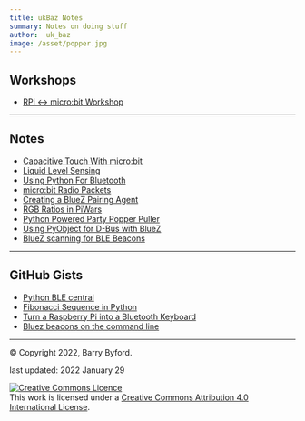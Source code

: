 ```yaml
---
title: ukBaz Notes 
summary: Notes on doing stuff
author:  uk_baz
image: /asset/popper.jpg
---
```


## Workshops
 - [RPi <-> micro:bit Workshop](./howto/ubit_workshop.html)


---
## Notes
- [Capacitive Touch With micro:bit](./howto/microbit_touch.md)
- [Liquid Level Sensing](./howto/microbit_level_sensor.md)
- [Using Python For Bluetooth](./howto/bluetooth_overview.md)
- [micro:bit Radio Packets](./howto/ubit_radio.html)
- [Creating a BlueZ Pairing Agent](./howto/bluez_pairing.md)
- [RGB Ratios in PiWars](./howto/RGB_ratios.html)
- [Python Powered Party Popper Puller](./howto/party_popper.html)
- [Using PyObject for D-Bus with BlueZ](./howto/python_gio_1.md)
- [BlueZ scanning for BLE Beacons](./howto/python_gio_2.md)

---
## GitHub Gists
- [Python BLE central](https://gist.github.com/ukBaz/0294521185af72c53f75903fbfb0adb5#file-pydbus_read_write-py)
- [Fibonacci Sequence in Python](https://gist.github.com/ukBaz/72d690f36987b8b526a3c5a3d167686d)
- [Turn a Raspberry Pi into a Bluetooth Keyboard](https://gist.github.com/ukBaz/a47e71e7b87fbc851b27cde7d1c0fcf0)
- [Bluez beacons on the command line](https://gist.github.com/ukBaz/d7cd0c4b9e7078c89980a3db2bbad98b)

---

&copy; Copyright 2022, Barry Byford.

last updated: 2022 January 29

<a rel="license" href="http://creativecommons.org/licenses/by/4.0/"><img alt="Creative Commons Licence" style="border-width:0" src="https://i.creativecommons.org/l/by/4.0/80x15.png" /></a><br />This work is licensed under a <a rel="license" href="http://creativecommons.org/licenses/by/4.0/">Creative Commons Attribution 4.0 International License</a>.
